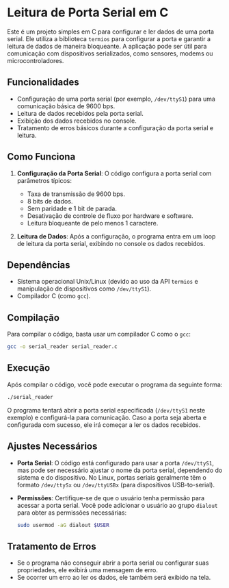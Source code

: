 # Leitura de Porta Serial em C

Este é um projeto simples em C para configurar e ler dados de uma porta serial. Ele utiliza a biblioteca `termios` para configurar a porta e garantir a leitura de dados de maneira bloqueante. A aplicação pode ser útil para comunicação com dispositivos serializados, como sensores, modems ou microcontroladores.

## Funcionalidades

- Configuração de uma porta serial (por exemplo, `/dev/ttyS1`) para uma comunicação básica de 9600 bps.
- Leitura de dados recebidos pela porta serial.
- Exibição dos dados recebidos no console.
- Tratamento de erros básicos durante a configuração da porta serial e leitura.

## Como Funciona

1. **Configuração da Porta Serial**: O código configura a porta serial com parâmetros típicos:
   - Taxa de transmissão de 9600 bps.
   - 8 bits de dados.
   - Sem paridade e 1 bit de parada.
   - Desativação de controle de fluxo por hardware e software.
   - Leitura bloqueante de pelo menos 1 caractere.

2. **Leitura de Dados**: Após a configuração, o programa entra em um loop de leitura da porta serial, exibindo no console os dados recebidos.

## Dependências

- Sistema operacional Unix/Linux (devido ao uso da API `termios` e manipulação de dispositivos como `/dev/ttyS1`).
- Compilador C (como `gcc`).
  
## Compilação

Para compilar o código, basta usar um compilador C como o `gcc`:

```bash
gcc -o serial_reader serial_reader.c
```

## Execução

Após compilar o código, você pode executar o programa da seguinte forma:

```bash
./serial_reader
```

O programa tentará abrir a porta serial especificada (`/dev/ttyS1` neste exemplo) e configurá-la para comunicação. Caso a porta seja aberta e configurada com sucesso, ele irá começar a ler os dados recebidos.

## Ajustes Necessários

- **Porta Serial**: O código está configurado para usar a porta `/dev/ttyS1`, mas pode ser necessário ajustar o nome da porta serial, dependendo do sistema e do dispositivo. No Linux, portas seriais geralmente têm o formato `/dev/ttySx` ou `/dev/ttyUSBx` (para dispositivos USB-to-serial).
  
- **Permissões**: Certifique-se de que o usuário tenha permissão para acessar a porta serial. Você pode adicionar o usuário ao grupo `dialout` para obter as permissões necessárias:

  ```bash
  sudo usermod -aG dialout $USER
  ```

## Tratamento de Erros

- Se o programa não conseguir abrir a porta serial ou configurar suas propriedades, ele exibirá uma mensagem de erro.
- Se ocorrer um erro ao ler os dados, ele também será exibido na tela.